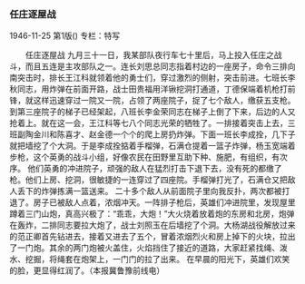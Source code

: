 ### 任庄逐屋战

1946-11-25
第1版()
专栏：特写

　　任庄逐屋战
    九月三十一日，我某部队夜行车七十里后，马上投入任庄之战斗，而且五连是主攻部队之一。连长刘思总同志指着村边的一座房子，命令三排向南突击时，排长王江科就领着他的勇士们，穿过激烈的侧射，突击前进。七班长李秋同志，用炸弹在前面开路，战士田贵福用洋锹挖洞打通道，丁德保端着机枪打前锋，就这样迅速穿过一院又一院，占领了两座院子，捉了七个敌人，缴获五支枪。
    到第三座院子的梯子已经架起，八班长李金荣同志在梯子上倒了下来，后边的人又抢着上。就在这一会，王江科等七八个同志光荣的牺牲了。一排接着突击上去，三班副陶金川和陈喜才、赵金德一个个的爬上房扔炸弹。下面一班长李成拴，几下子就把墙挖了个大洞。于是李成拴掂着手榴弹，石满仓提着一篮子炸弹，杨玉宽端着步枪，这个英勇的战斗小组，好像农民在田野里互助下种、施肥，有组织，有次序。
    他们英勇的冲进院子，顽强的敌人在猛烈打击下退下去，没有死的都缴了枪。他们上房、挖洞，很敏捷的一连穿过了四座院。手榴弹打光了，石满仓又把敌人丢下的炸弹拣满一篮送来。
    二十多个敌人从前面院子里向我反扑，两次都被打退了。房子已被敌人点着，浓烟冲天。一阵排子枪后，英雄们冲进院里，发现屋里蹲着三门山炮，真高兴极了：“乖乖，大炮！”大火烧着放着炮的东房和北房，炮弹在轰炸，二排同志要拉大炮了，战士刘照玉在后墙挖了个洞。大杨湖战役解放过来的范正卿首先钻进去，接着又进去了五个，冒着浓烟烈火和房上掉下的火块，拉出了一门炮。其余的两门炮被火盖住，火焰挡住了接近的道路，大家赶紧找绳、泼水、挖掘，将绳套在炮架上，一门门的拉了出来。
    在早晨的阳光下，英雄们欢笑的脸，更显得红润了。（本报冀鲁豫前线电）
